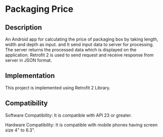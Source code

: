 # Packaging Price

## Description

An Android app for calculating the price of packaging box by taking length, width and depth as input. and It send input data to server for processing. The server returns the processed data which is displayed on the application. Retrofit 2 is used to send request and receive response from server in JSON format.

## Implementation

This project is implemented using Retrofit 2 Library.

## Compatibility

Software Compatibility: It is compatible with API 23 or greater.

Hardware Compatibility: It is compatible with mobile phones having screen size 4" to 6.3".
